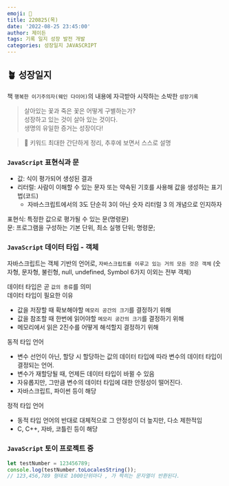 ```yaml
---
emoji: 🌱
title: 220825(목)
date: '2022-08-25 23:45:00'
author: 제이든
tags: 기록 일지 성장 발전 개발
categories: 성장일지 JAVASCRIPT
---
```


## 🪴 성장일지

책 `행복한 이기주의자(웨인 다이어)`의 내용에 자극받아 시작하는 소박한 `성장기록`

> 살아있는 꽃과 죽은 꽃은 어떻게 구별하는가?<br/>
> 성장하고 있는 것이 살아 있는 것이다.<br/>
> 생명의 유일한 증거는 성장이다!

> 🌳 키워드
> 최대한 간단하게 정리, 추후에 보면서 스스로 설명

### `JavaScript` 표현식과 문

- 값: 식이 평가되어 생성된 결과
- 리터럴: 사람이 이해할 수 있는 문자 또는 약속된 기호를 사용해 값을 생성하는 표기법(코드)
  - 자바스크립트에서의 3도 단순히 3이 아닌 숫자 리터럴 3 의 개념으로 인지하자

표현식: 특정한 값으로 평가될 수 있는 문(명령문)<br/>
문: 프로그램을 구성하는 기본 단위, 최소 실행 단위; 명령문;

### `JavaScript` 데이터 타입 - 객체

자바스크립트는 객체 기반의 언어로, `자바스크립트를 이루고 있는 거의 모든 것은 객체`
(숫자형, 문자형, 불린형, null, undefined, Symbol 6가지 이외는 전부 객체)

데이터 타입은 곧 `값의 종류`를 의미<br/>
데이터 타입이 필요한 이유

- 값을 저장할 때 확보해야할 `메모리 공간의 크기`를 결정하기 위해
- 값을 참조할 때 한번에 읽어야할 `메모리 공간의 크기`를 결정하기 위해
- 메모리에서 읽은 2진수를 어떻게 해석할지 결정하기 위해

동적 타입 언어

- 변수 선언이 아닌, 할당 시 할당하는 값의 데이터 타입에 따라 변수의 데이터 타입이 결정되는 언어.
- 변수가 재할당될 때, 언제든 데이터 타입이 바뀔 수 있음
- 자유롭지만, 그만큼 변수의 데이터 타입에 대한 안정성이 떨어진다.
- 자바스크립트, 파이썬 등이 해당

정적 타입 언어

- 동적 타입 언어의 반대로 대체적으로 그 안정성이 더 높지만, 다소 제한적임
- C, C++, 자바, 코틀린 등이 해당

### `JavaScript` 토이 프로젝트 중

```js
let testNumber = 123456789;
console.log(testNumber.toLocalesString());
// 123,456,789 형태로 1000단위마다 , 가 찍히는 문자열이 반환된다.
```

```toc

```
